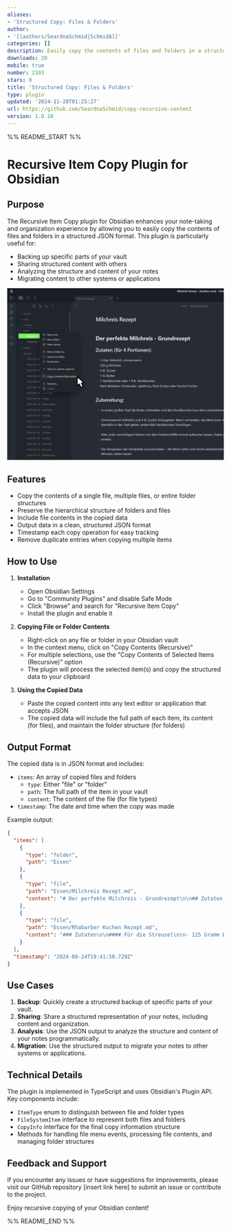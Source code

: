 ```yaml
---
aliases:
- 'Structured Copy: Files & Folders'
author:
- '[[authors/SeardnaSchmid|SchmidA]]'
categories: []
description: Easily copy the contents of files and folders in a structured JSON format.
downloads: 20
mobile: true
number: 2103
stars: 0
title: 'Structured Copy: Files & Folders'
type: plugin
updated: '2024-11-28T01:25:27'
url: https://github.com/SeardnaSchmid/copy-recursive-content
version: 1.0.10
---
```


%% README_START %%

# Recursive Item Copy Plugin for Obsidian

## Purpose

The Recursive Item Copy plugin for Obsidian enhances your note-taking and organization experience by allowing you to easily copy the contents of files and folders in a structured JSON format. This plugin is particularly useful for:

- Backing up specific parts of your vault
- Sharing structured content with others
- Analyzing the structure and content of your notes
- Migrating content to other systems or applications


![](https://raw.githubusercontent.com/SeardnaSchmid/copy-recursive-content/HEAD//assets/preview.png)

## Features

- Copy the contents of a single file, multiple files, or entire folder structures
- Preserve the hierarchical structure of folders and files
- Include file contents in the copied data
- Output data in a clean, structured JSON format
- Timestamp each copy operation for easy tracking
- Remove duplicate entries when copying multiple items

## How to Use

1. **Installation**
   - Open Obsidian Settings
   - Go to "Community Plugins" and disable Safe Mode
   - Click "Browse" and search for "Recursive Item Copy"
   - Install the plugin and enable it

2. **Copying File or Folder Contents**
   - Right-click on any file or folder in your Obsidian vault
   - In the context menu, click on "Copy Contents (Recursive)"
   - For multiple selections, use the "Copy Contents of Selected Items (Recursive)" option
   - The plugin will process the selected item(s) and copy the structured data to your clipboard

3. **Using the Copied Data**
   - Paste the copied content into any text editor or application that accepts JSON
   - The copied data will include the full path of each item, its content (for files), and maintain the folder structure (for folders)

## Output Format

The copied data is in JSON format and includes:

- `items`: An array of copied files and folders
  - `type`: Either "file" or "folder"
  - `path`: The full path of the item in your vault
  - `content`: The content of the file (for file types)
- `timestamp`: The date and time when the copy was made

Example output:

```json
{
  "items": [
    {
      "type": "folder",
      "path": "Essen"
    },
    {
      "type": "file",
      "path": "Essen/Milchreis Rezept.md",
      "content": "# Der perfekte Milchreis - Grundrezept\n\n## Zutaten (für 4 Portionen):\n\n- 1 Liter Vollmilch, zimmerwarm\n- 250 g Milchreis\n..."
    },
    {
      "type": "file",
      "path": "Essen/Rhabarber Kuchen Rezept.md",
      "content": "### Zutaten\n\n#### Für die Streusel\n\n- 125 Gramm Butter kalt in Stückchen\n- 125 Gramm Weizenmehl\n..."
    }
  ],
  "timestamp": "2024-08-24T19:41:50.729Z"
}
```

## Use Cases

1. **Backup**: Quickly create a structured backup of specific parts of your vault.
2. **Sharing**: Share a structured representation of your notes, including content and organization.
3. **Analysis**: Use the JSON output to analyze the structure and content of your notes programmatically.
4. **Migration**: Use the structured output to migrate your notes to other systems or applications.

## Technical Details

The plugin is implemented in TypeScript and uses Obsidian's Plugin API. Key components include:

- `ItemType` enum to distinguish between file and folder types
- `FileSystemItem` interface to represent both files and folders
- `CopyInfo` interface for the final copy information structure
- Methods for handling file menu events, processing file contents, and managing folder structures

## Feedback and Support

If you encounter any issues or have suggestions for improvements, please visit our GitHub repository [insert link here] to submit an issue or contribute to the project.

Enjoy recursive copying of your Obsidian content!

%% README_END %%